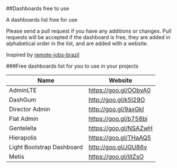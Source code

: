 ##Dashboards free to use

A dashboards list free for use

Please send a pull request if you have any additions or changes. Pull requests will be accepted if the dashboard is free, they are added in alphabetical order in the list, and are added with a website.

Inspired by [remote-jobs-brazil](https://github.com/lerrua/remote-jobs-brazil)

###Free dashboards list for you to use in your projects

Name | Website
------------ | -------
AdminLTE | https://goo.gl/OObvA0
DashGum | http://goo.gl/k5l29O
Director Admin | http://goo.gl/9axGkI
Flat Admin | https://goo.gl/b758bi
Gentelella | https://goo.gl/NSAZwH
Hierapolis | https://goo.gl/THaAQ5
Light Bootstrap Dashboard | http://goo.gl/JGU86v
Metis | https://goo.gl/IitZsO